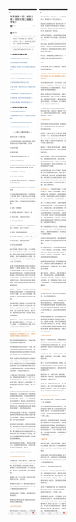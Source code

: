 ![](../../images/2017年12月/GX1224年度复盘（四）家庭关系（另附本周二直播文字版）.jpg)
![](../../images/2017年12月/GX1224年度复盘（四）家庭关系（另附本周二直播文字版）2.jpg)
